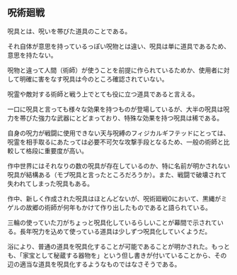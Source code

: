 ## 呪術廻戦

呪具とは、呪いを帯びた道具のことである。

それ自体が意思を持っているっぽい呪物とは違い、呪具は単に道具であるため、意思を持たない。

呪物と違って人間（術師）が使うことを前提に作られているためか、使用者に対して明確に害をなす呪具は今のところ確認されていない。

呪霊や敵対する術師と戦う上でとても役に立つ道具であると言える。

一口に呪具と言っても様々な効果を持つものが登場しているが、大半の呪具は呪力を帯びた強力な武器にとどまっており、特殊な効果を持つ呪具は稀である。

自身の呪力が戦闘に使用できない天与呪縛のフィジカルギフテッドにとっては、呪霊を相手取るにあたっては必要不可欠な攻撃手段となるため、一般の術師と比較して格段に重要度が高い。

作中世界にはそれなりの数の呪具が存在しているのか、特に名前が明かされない呪具が結構ある（モブ呪具と言ったところだろうか）。また、戦闘で破壊されて失われてしまった呪具もある。

作中、新しく作成された呪具はほとんどないが、呪術廻戦0において、黒縄がミゲルの故郷の術師が何年もかけて作り出したものであると語られている。

三輪の使っていた刀がちょっと呪具化しているらしいことが幕間で示されている。長年呪力を込めて使っている道具は少しずつ呪具化していくようだ。

浴により、普通の道具を呪具化することが可能であることが明かされた。もっとも、「家宝として秘蔵する器物を」という但し書きが付いていることから、その辺の適当な道具を呪具化するようなものではなさそうである。

